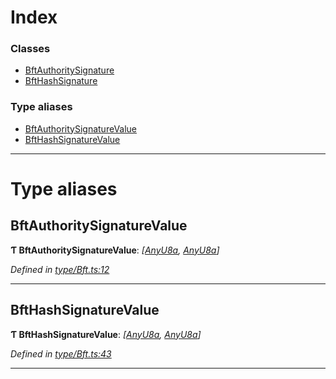 

# Index

### Classes

* [BftAuthoritySignature](../classes/_type_bft_.bftauthoritysignature.md)
* [BftHashSignature](../classes/_type_bft_.bfthashsignature.md)

### Type aliases

* [BftAuthoritySignatureValue](_type_bft_.md#bftauthoritysignaturevalue)
* [BftHashSignatureValue](_type_bft_.md#bfthashsignaturevalue)

---

# Type aliases

<a id="bftauthoritysignaturevalue"></a>

##  BftAuthoritySignatureValue

**Ƭ BftAuthoritySignatureValue**: *[[AnyU8a](_types_.md#anyu8a), [AnyU8a](_types_.md#anyu8a)]*

*Defined in [type/Bft.ts:12](https://github.com/polkadot-js/api/blob/6b8ecb2/packages/types/src/type/Bft.ts#L12)*

___
<a id="bfthashsignaturevalue"></a>

##  BftHashSignatureValue

**Ƭ BftHashSignatureValue**: *[[AnyU8a](_types_.md#anyu8a), [AnyU8a](_types_.md#anyu8a)]*

*Defined in [type/Bft.ts:43](https://github.com/polkadot-js/api/blob/6b8ecb2/packages/types/src/type/Bft.ts#L43)*

___

